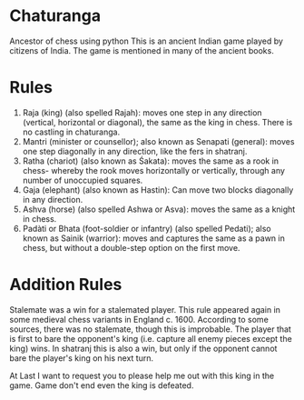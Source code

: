 # Chaturanga
Ancestor of chess using python
This is an ancient Indian game played by citizens of India. The game is mentioned in many of the ancient books.

# Rules
1. Raja (king) (also spelled Rajah): moves one step in any direction (vertical, horizontal or diagonal), the same as the king in chess. There is no castling in chaturanga.
2. Mantri (minister or counsellor); also known as Senapati (general): moves one step diagonally in any direction, like the fers in shatranj.
3. Ratha (chariot) (also known as Śakata): moves the same as a rook in chess- whereby the rook moves horizontally or vertically, through any number of unoccupied squares.
4. Gaja (elephant) (also known as Hastin): Can move two blocks diagonally in any direction.
5. Ashva (horse) (also spelled Ashwa or Asva): moves the same as a knight in chess.
6. Padàti or Bhata (foot-soldier or infantry) (also spelled Pedati); also known as Sainik (warrior): moves and captures the same as a pawn in chess, but without a double-step option on the first move.

# Addition Rules
Stalemate was a win for a stalemated player. This rule appeared again in some medieval chess variants in England c. 1600. According to some sources, there was no stalemate, though this is improbable.
The player that is first to bare the opponent's king (i.e. capture all enemy pieces except the king) wins. In shatranj this is also a win, but only if the opponent cannot bare the player's king on his next turn.



At Last I want to request you to please help me out with this king in the game. Game don't end even the king is defeated.
